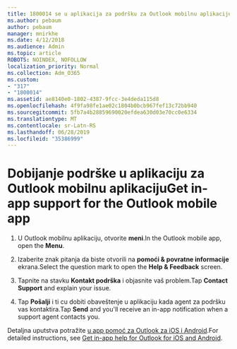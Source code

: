 ```yaml
---
title: 1800014 se u aplikacija za podršku za Outlook mobilnu aplikaciju
ms.author: pebaum
author: pebaum
manager: mnirkhe
ms.date: 4/12/2018
ms.audience: Admin
ms.topic: article
ROBOTS: NOINDEX, NOFOLLOW
localization_priority: Normal
ms.collection: Adm_O365
ms.custom:
- "317"
- "1800014"
ms.assetid: ae8140e0-1802-4387-9fcc-3e4deda115d8
ms.openlocfilehash: 4f9fa98fe1ae02c1804b0bcb967fef13c72bb940
ms.sourcegitcommit: 5fb7a4b28859690020efdea630d03e70cc0e6334
ms.translationtype: MT
ms.contentlocale: sr-Latn-RS
ms.lasthandoff: 06/28/2019
ms.locfileid: "35386999"
---
```

# <a name="get-in-app-support-for-the-outlook-mobile-app"></a><span data-ttu-id="c43a5-102">Dobijanje podrške u aplikaciju za Outlook mobilnu aplikaciju</span><span class="sxs-lookup"><span data-stu-id="c43a5-102">Get in-app support for the Outlook mobile app</span></span>

1. <span data-ttu-id="c43a5-103">U Outlook mobilnu aplikaciju, otvorite **meni**.</span><span class="sxs-lookup"><span data-stu-id="c43a5-103">In the Outlook mobile app, open the **Menu**.</span></span>

2. <span data-ttu-id="c43a5-104">Izaberite znak pitanja da biste otvorili na **pomoći &amp; povratne informacije** ekrana.</span><span class="sxs-lookup"><span data-stu-id="c43a5-104">Select the question mark to open the **Help &amp; Feedback** screen.</span></span>

3. <span data-ttu-id="c43a5-105">Tapnite na stavku **Kontakt podrška** i objasnite vaš problem.</span><span class="sxs-lookup"><span data-stu-id="c43a5-105">Tap **Contact Support** and explain your issue.</span></span>

4. <span data-ttu-id="c43a5-106">Tap **Pošalji** i ti cu dobiti obaveštenje u aplikaciju kada agent za podršku vas kontaktira.</span><span class="sxs-lookup"><span data-stu-id="c43a5-106">Tap **Send** and you'll receive an in-app notification when a support agent contacts you.</span></span>

<span data-ttu-id="c43a5-107">Detaljna uputstva potražite [u app pomoć za Outlook za iOS i Android](https://support.office.com/article/218a22d1-9fa5-4889-b689-de1c63493243.aspx#ID0EAABAAA=Contact_Support).</span><span class="sxs-lookup"><span data-stu-id="c43a5-107">For detailed instructions, see [Get in-app help for Outlook for iOS and Android](https://support.office.com/article/218a22d1-9fa5-4889-b689-de1c63493243.aspx#ID0EAABAAA=Contact_Support).</span></span>
